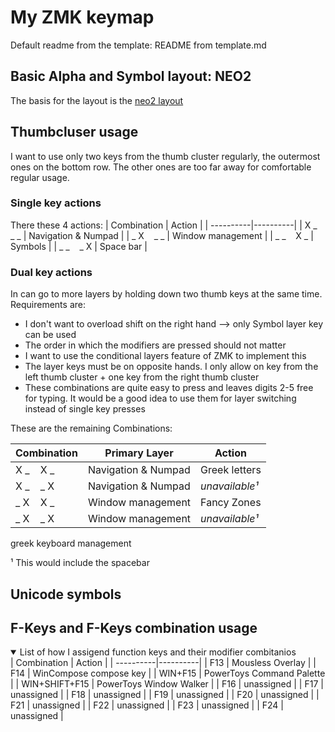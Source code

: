 # My ZMK keymap

Default readme from the template: README from template.md

## Basic Alpha and Symbol layout: NEO2
The basis for the layout is the [neo2 layout](https://www.neo-layout.org/)

## Thumbcluser usage
I want to use only two keys from the thumb cluster regularly, the outermost ones on the bottom row. The other ones are too far away for comfortable regular usage. 
### Single key actions

There these 4 actions:
| Combination | Action |
| ----------|----------|
| X _ $~~$ _ _ | Navigation & Numpad   |
| _ X $~~$ _ _ | Window management    |
| _ _ $~~$ X _ | Symbols    |
| _ _ $~~$ _ X | Space bar    |

### Dual key actions
In can go to more layers by holding down two thumb keys at the same time. Requirements are:
* I don't want to overload shift on the right hand --> only Symbol layer key can be used
* The order in which the modifiers are pressed should not matter
* I want to use the conditional layers feature of ZMK to implement this
* The layer keys must be on opposite hands. I only allow on key from the left thumb cluster + one key from the right thumb cluster
* These combinations are quite easy to press and leaves digits 2-5 free for typing. It would be a good idea to use them for layer switching instead of single key presses

These are the remaining Combinations:

| Combination |Primary Layer | Action |
| ----------|----------|----------|
| X _ $~~$ X _ | Navigation & Numpad | Greek letters |
| X _ $~~$ _ X | Navigation & Numpad | *unavailable¹*    |
| _ X $~~$ X _ | Window management | Fancy Zones  |
| _ X $~~$ _ X | Window management | *unavailable¹*  |

greek 
keyboard management

¹ This would include the spacebar <br>

## Unicode symbols


## F-Keys and F-Keys combination usage
<details open>
<summary> List of how I assigend function keys and their modifier combitanios </summary>
| Combination | Action |
| ----------|----------|
| F13 |  Mousless Overlay  |
| F14 |  WinCompose compose key |
| WIN+F15 |  PowerToys Command Palette  |
| WIN+SHIFT+F15 | PowerToys Window Walker |
| F16 |  unassigned  |
| F17 |  unassigned  |
| F18 |  unassigned  |
| F19 |  unassigned  |
| F20 |  unassigned  |
| F21 |  unassigned  |
| F22 |  unassigned  |
| F23 |  unassigned  |
| F24 |  unassigned  |
</details>